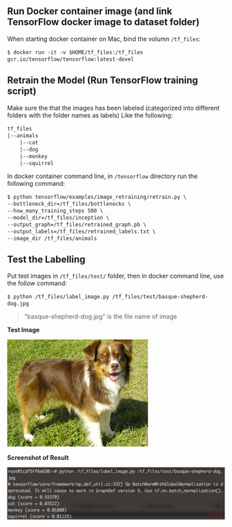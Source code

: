 

## Run Docker container image (and link TensorFlow docker image to dataset folder)
When starting docker container on Mac, bind the volumn `/tf_files`:

```
$ docker run -it -v $HOME/tf_files:/tf_files gcr.io/tensorflow/tensorflow:latest-devel
```

## Retrain the Model (Run TensorFlow training script)
Make sure the that the images has been labeled (categorized into different folders with the folder names as labels)
Like the following:

```
tf_files
|--animals
    |--cat
    |--dog
    |--monkey
    |--squirrel
```

In docker container command line, in `/tensorflow` directory run the following command:
```
$ python tensorflow/examples/image_retraining/retrain.py \
--bottleneck_dir=/tf_files/bottlenecks \
--how_many_training_steps 500 \
--model_dir=/tf_files/inception \
--output_graph=/tf_files/retrained_graph.pb \
--output_labels=/tf_files/retrained_labels.txt \
--image_dir /tf_files/animals
```

## Test the Labelling
Put test images in `/tf_files/test/` folder, then in docker command line, use the follow command:

```
$ python /tf_files/label_image.py /tf_files/test/basque-shepherd-dog.jpg
```

>"basque-shepherd-dog.jpg" is the file name of image

**Test Image**

![basque-shepherd-dog.jpg](tf_files/test/basque-shepherd-dog.jpg)

**Screenshot of Result**

![Shepherd Dog Classification Result](tf_files/screenshot/screenshot_result_dog.jpg)
